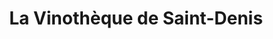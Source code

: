 ---
title: "La Vinothèque de Saint-Denis"
url: /saint-denis/la-vinotheque-de-saint-denis/
shop: alcool
---